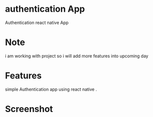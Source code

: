 # authentication App
Authentication react native App

# Note

i am working with project so i will add more features into upcoming day

# Features
simple Authentication app  using react native . 


# Screenshot
 
 

